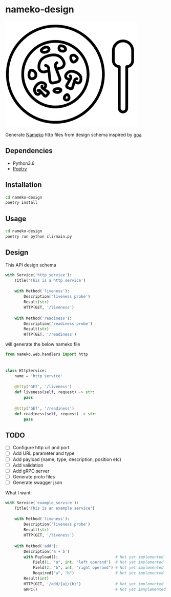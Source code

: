 # nameko-design

![logo](./logo.png)

Generate [Nameko](https://www.nameko.io/) http files from design schema inspired by [goa](https://goa.design/)

## Dependencies

- Python3.6
- [Poetry](https://github.com/sdispater/poetry)

## Installation

```bash
cd nameko-design
poetry install
```

## Usage

```bash
cd nameko-design
poetry run python cli/main.py
```

## Design

This API design schema

```python
with Service('http_service'):
    Title('This is a http service')

    with Method('liveness'):
        Description('liveness probe')
        Result(str)
        HTTP(GET, '/liveness')

    with Method('readiness'):
        Description('readiness probe')
        Result(str)
        HTTP(GET, '/readiness')
```

will generate the below nameko file

```python
from nameko.web.handlers import http


class HttpService:
    name = 'http service'

    @http('GET', '/liveness')
    def liveness(self, request) -> str:
        pass

    @http('GET', '/readiness')
    def readiness(self, request) -> str:
        pass
```

## TODO

- [ ] Configure http url and port
- [ ] Add URL parameter and type
- [ ] Add payload (name, type, description, position etc)
- [ ] Add validation
- [ ] Add gRPC server
- [ ] Generate proto files
- [ ] Generate swagger json

What I want:

```python
with Service('example_service'):
    Title('This is an example service')

    with Method('liveness'):
        Description('liveness probe')
        Result(str)
        HTTP(GET, '/liveness')

    with Method('add'):
        Description('a + b')
        with Payload():                         # Not yet implemented
            Field(1, "a", int, "left operand")  # Not yet implemented
            Field(2, "b", int, "right operand") # Not yet implemented
            Required("a", "b")                  # Not yet implemented
        Result(int)
        HTTP(GET, '/add/{a}/{b}')               # Not yet implemented
        GRPC()                                  # Not yet imnplemented
```
